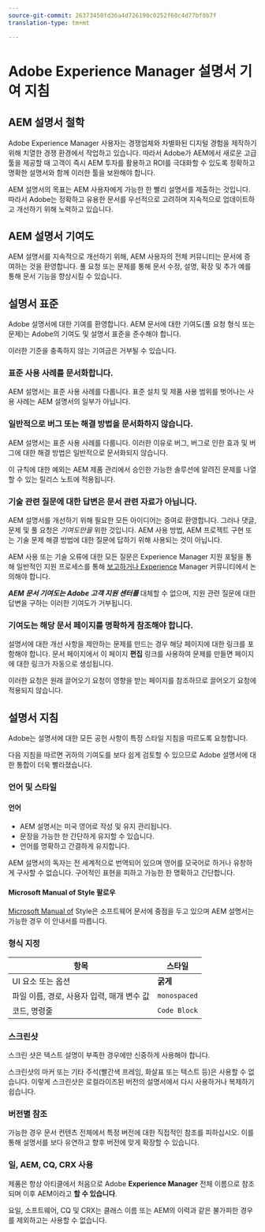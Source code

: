 ```yaml
---
source-git-commit: 26373450fd36a4d726190c0252f60c4d77bf8b7f
translation-type: tm+mt

---
```

# Adobe Experience Manager 설명서 기여 지침

## AEM 설명서 철학

Adobe Experience Manager 사용자는 경쟁업체와 차별화된 디지털 경험을 제작하기 위해 치열한 경쟁 환경에서 작업하고 있습니다. 따라서 Adobe가 AEM에서 새로운 고급 툴을 제공할 때 고객이 즉시 AEM 투자를 활용하고 ROI를 극대화할 수 있도록 정확하고 명확한 설명서와 함께 이러한 툴을 보완해야 합니다.

AEM 설명서의 목표는 AEM 사용자에게 가능한 한 빨리 설명서를 제출하는 것입니다. 따라서 Adobe는 정확하고 유용한 문서를 우선적으로 고려하며 지속적으로 업데이트하고 개선하기 위해 노력하고 있습니다.

## AEM 설명서 기여도

AEM 설명서를 지속적으로 개선하기 위해, AEM 사용자의 전체 커뮤니티는 문서에 증여하는 것을 환영합니다. 풀 요청 또는 문제를 통해 문서 수정, 설명, 확장 및 추가 예를 통해 문서 기능을 향상시킬 수 있습니다.

## 설명서 표준

Adobe 설명서에 대한 기여를 환영합니다. AEM 문서에 대한 기여도(풀 요청 형식 또는 문제)는 Adobe의 기여도 및 설명서 표준을 준수해야 합니다.

이러한 기준을 충족하지 않는 기여금은 거부될 수 있습니다.

### 표준 사용 사례를 문서화합니다.

AEM 설명서는 표준 사용 사례를 다룹니다. 표준 설치 및 제품 사용 범위를 벗어나는 사용 사례는 AEM 설명서의 일부가 아닙니다.

### 일반적으로 버그 또는 해결 방법을 문서화하지 않습니다.

AEM 설명서는 표준 사용 사례를 다룹니다. 이러한 이유로 버그, 버그로 인한 효과 및 버그에 대한 해결 방법은 일반적으로 문서화되지 않습니다.

이 규칙에 대한 예외는 AEM 제품 관리에서 승인한 가능한 솔루션에 알려진 문제를 나열할 수 있는 릴리스 노트에 적용됩니다.

### 기술 관련 질문에 대한 답변은 문서 관련 자료가 아닙니다.

AEM 설명서를 개선하기 위해 필요한 모든 아이디어는 증여로 환영합니다. 그러나 댓글, 문제 및 풀 요청은 *기여도만을* 위한 것입니다. AEM 사용 방법, AEM 프로젝트 구현 또는 기술 문제 해결 방법에 대한 질문에 답하기 위해 사용되는 것이 아닙니다.

AEM 사용 또는 기술 오류에 대한 모든 질문은 Experience Manager 지원 포털을 통해 일반적인 지원 프로세스를 통해 [보고하거나 Experience](https://daycare.day.com/home.html) Manager 커뮤니티에서 [](https://experienceleaguecommunities.adobe.com/t5/Adobe-Experience-Manager/ct-p/adobe-experience-manager-community)논의해야 합니다.

***AEM 문서 기여도는 Adobe 고객 지원 센터를*** 대체할 수 없으며, 지원 관련 질문에 대한 답변을 구하는 이러한 기여도가 거부됩니다.

### 기여도는 해당 문서 페이지를 명확하게 참조해야 합니다.

설명서에 대한 개선 사항을 제안하는 문제를 만드는 경우 해당 페이지에 대한 링크를 포함해야 합니다. 문서 페이지에서 이 페이지 **편집** 링크를 사용하여 문제를 만들면 페이지에 대한 링크가 자동으로 생성됩니다.

이러한 요청은 원래 끌어오기 요청이 영향을 받는 페이지를 참조하므로 끌어오기 요청에 적용되지 않습니다.

## 설명서 지침

Adobe는 설명서에 대한 모든 공헌 사항이 특정 스타일 지침을 따르도록 요청합니다.

다음 지침을 따르면 귀하의 기여도를 보다 쉽게 검토할 수 있으므로 Adobe 설명서에 대한 통합이 더욱 빨라졌습니다.

### 언어 및 스타일

#### 언어

* AEM 설명서는 미국 영어로 작성 및 유지 관리됩니다.
* 문장을 가능한 한 간단하게 유지할 수 있습니다.
* 언어를 명확하고 간결하게 유지합니다.

AEM 설명서의 독자는 전 세계적으로 번역되어 있으며 영어를 모국어로 하거나 유창하게 구사할 수 없습니다. 구어적인 표현을 피하고 가능한 한 명확하고 간단합니다.

#### Microsoft Manual of Style 팔로우

[Microsoft Manual of](https://docs.microsoft.com/en-us/style-guide/welcome/) Style은 소프트웨어 문서에 중점을 두고 있으며 AEM 설명서는 가능한 경우 이 안내서를 따릅니다.

### 형식 지정

| 항목 | 스타일 |
|---|---|
| UI 요소 또는 옵션 | **굵게** |
| 파일 이름, 경로, 사용자 입력, 매개 변수 값 | `monospaced` |
| 코드, 명령줄 | ```Code Block``` |

### 스크린샷

스크린 샷은 텍스트 설명이 부족한 경우에만 신중하게 사용해야 합니다.

스크린샷의 마커 또는 기타 주석(빨간색 프레임, 화살표 또는 텍스트 등)은 사용할 수 없습니다. 이렇게 스크린샷은 로컬라이즈된 버전의 설명서에서 다시 사용하거나 복제하기 쉽습니다.

### 버전별 참조

가능한 경우 문서 컨텐츠 전체에서 특정 버전에 대한 직접적인 참조를 피하십시오. 이를 통해 설명서를 보다 유연하고 향후 버전에 맞게 확장할 수 있습니다.

### 일, AEM, CQ, CRX 사용

제품은 항상 아티클에서 처음으로 Adobe **Experience Manager** 전체 이름으로 참조되며 이후 AEM이라고 **할 수 있습니다**.

요일, 소프트웨어, CQ 및 CRX는 클래스 이름 또는 AEM의 이력과 같은 불가피한 경우를 제외하고는 사용할 수 없습니다.